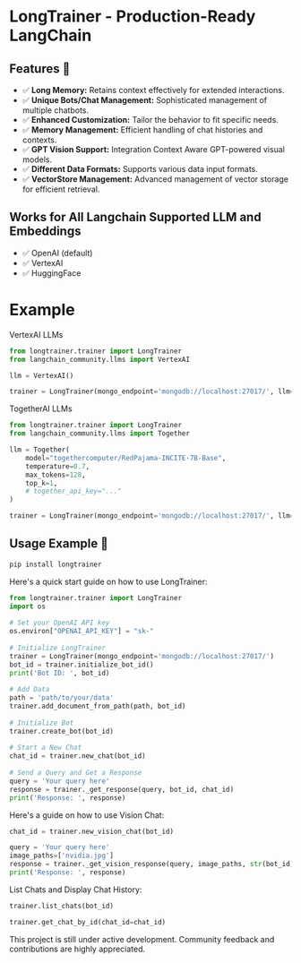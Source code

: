 
# LongTrainer - Production-Ready LangChain


## Features 🌟

- ✅ **Long Memory:** Retains context effectively for extended interactions.
- ✅ **Unique Bots/Chat Management:** Sophisticated management of multiple chatbots.
- ✅ **Enhanced Customization:** Tailor the behavior to fit specific needs.
- ✅ **Memory Management:** Efficient handling of chat histories and contexts.
- ✅ **GPT Vision Support:** Integration Context Aware GPT-powered visual models.
- ✅ **Different Data Formats:** Supports various data input formats.
- ✅ **VectorStore Management:** Advanced management of vector storage for efficient retrieval.

## Works for All Langchain Supported LLM and Embeddings

- ✅ OpenAI (default)
- ✅ VertexAI
- ✅ HuggingFace

# Example

 VertexAI LLMs
```python
from longtrainer.trainer import LongTrainer
from langchain_community.llms import VertexAI

llm = VertexAI()

trainer = LongTrainer(mongo_endpoint='mongodb://localhost:27017/', llm=llm)
```
 TogetherAI LLMs
```python
from longtrainer.trainer import LongTrainer
from langchain_community.llms import Together

llm = Together(
    model="togethercomputer/RedPajama-INCITE-7B-Base",
    temperature=0.7,
    max_tokens=128,
    top_k=1,
    # together_api_key="..."
)

trainer = LongTrainer(mongo_endpoint='mongodb://localhost:27017/', llm=llm)

```

## Usage Example 🚀

```python
pip install longtrainer
```

Here's a quick start guide on how to use LongTrainer:

```python
from longtrainer.trainer import LongTrainer
import os
        
# Set your OpenAI API key
os.environ["OPENAI_API_KEY"] = "sk-"
        
# Initialize LongTrainer
trainer = LongTrainer(mongo_endpoint='mongodb://localhost:27017/')
bot_id = trainer.initialize_bot_id()
print('Bot ID: ', bot_id)
        
# Add Data
path = 'path/to/your/data'
trainer.add_document_from_path(path, bot_id)
        
# Initialize Bot
trainer.create_bot(bot_id)
        
# Start a New Chat
chat_id = trainer.new_chat(bot_id)
        
# Send a Query and Get a Response
query = 'Your query here'
response = trainer._get_response(query, bot_id, chat_id)
print('Response: ', response)
  ```

Here's a guide on how to use Vision Chat:

```python
chat_id = trainer.new_vision_chat(bot_id)

query = 'Your query here'
image_paths=['nvidia.jpg']
response = trainer._get_vision_response(query, image_paths, str(bot_id),str(vision_id))
print('Response: ', response)
```

List Chats and Display Chat History:

```python
trainer.list_chats(bot_id)

trainer.get_chat_by_id(chat_id=chat_id)
```

This project is still under active development. Community feedback and contributions are highly appreciated. 